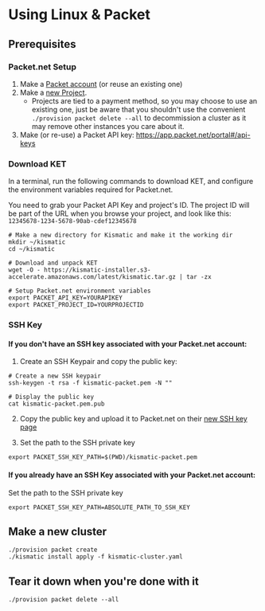 # Using Linux & Packet

## Prerequisites

### Packet.net Setup

1. Make a [Packet account](https://app.packet.net/#/registration/) (or reuse an existing one)
2. Make a [new Project](https://app.packet.net/portal#/projects/new).
   * Projects are tied to a payment method, so you may choose to use an existing one, just be aware that you shouldn't use the convenient `./provision packet delete --all` to decommission a cluster as it may remove other instances you care about it.
3. Make (or re-use) a Packet API key: https://app.packet.net/portal#/api-keys

### Download KET

In a terminal, run the following commands to download KET, and configure the environment
variables required for Packet.net.

You need to grab your Packet API Key and project's ID. The project ID will be part of the URL when you browse your project, and look like this: ```12345678-1234-5678-90ab-cdef12345678```

```
# Make a new directory for Kismatic and make it the working dir
mkdir ~/kismatic
cd ~/kismatic

# Download and unpack KET
wget -O - https://kismatic-installer.s3-accelerate.amazonaws.com/latest/kismatic.tar.gz | tar -zx

# Setup Packet.net environment variables
export PACKET_API_KEY=YOURAPIKEY
export PACKET_PROJECT_ID=YOURPROJECTID
```

### SSH Key
#### If you don't have an SSH key associated with your Packet.net account:

1. Create an SSH Keypair and copy the public key:
```
# Create a new SSH keypair
ssh-keygen -t rsa -f kismatic-packet.pem -N ""

# Display the public key
cat kismatic-packet.pem.pub
```

2. Copy the public key and upload it to Packet.net on their [new SSH key page](https://app.packet.net/portal#/ssh-keys/new)

3. Set the path to the SSH private key
```
export PACKET_SSH_KEY_PATH=$(PWD)/kismatic-packet.pem
```

#### If you already have an SSH Key associated with your Packet.net account:

Set the path to the SSH private key
```
export PACKET_SSH_KEY_PATH=ABSOLUTE_PATH_TO_SSH_KEY
```

## Make a new cluster

```
./provision packet create
./kismatic install apply -f kismatic-cluster.yaml
```

## Tear it down when you're done with it

```
./provision packet delete --all
```
